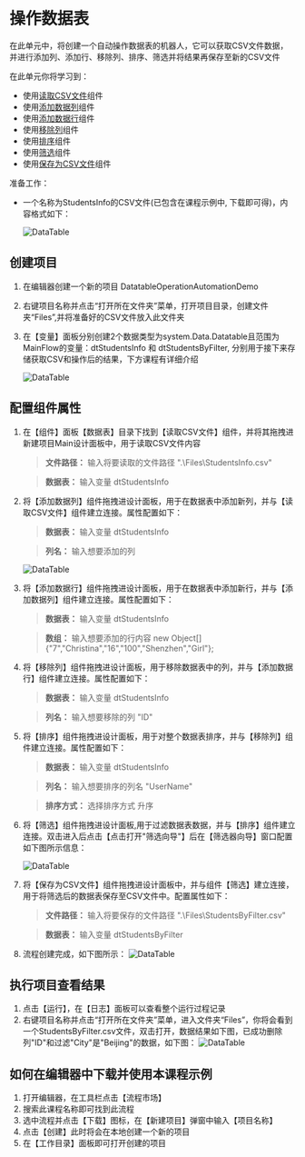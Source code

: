 
# 操作数据表

在此单元中，将创建一个自动操作数据表的机器人，它可以获取CSV文件数据，并进行添加列、添加行、移除列、排序、筛选并将结果再保存至新的CSV文件


在此单元你将学习到：
- 使用[读取CSV文件](https://academy.encoo.com/zh-cn/wiki/Activities/DataTable/ReadCSV.md?_v=v2020.1)组件
- 使用[添加数据列](https://academy.encoo.com/zh-cn/wiki/Activities/DataTable/AddColumn.md?_v=v2020.1)组件
- 使用[添加数据行](https://academy.encoo.com/zh-cn/wiki/Activities/DataTable/AddRow.md?_v=v2020.1)组件
- 使用[移除列](https://academy.encoo.com/zh-cn/wiki/Activities/DataTable/RemoveColumn.md?_v=v2020.1)组件
- 使用[排序](https://academy.encoo.com/zh-cn/wiki/Activities/DataTable/SortDataTable.md?_v=v2020.1)组件
- 使用[筛选](https://academy.encoo.com/zh-cn/wiki/Activities/DataTable/FilterDataTable.md?_v=v2020.1)组件
- 使用[保存为CSV文件](https://academy.encoo.com/zh-cn/wiki/Activities/DataTable/SaveToCSV.md?_v=v2020.1)组件

准备工作：
- 一个名称为StudentsInfo的CSV文件(已包含在课程示例中, 下载即可得)，内容格式如下：

     ![DataTable](https://docimages.blob.core.chinacloudapi.cn/images/EncooLearn/Datatable/DT-20.png)


## 创建项目

1. 在编辑器创建一个新的项目 DatatableOperationAutomationDemo
2. 右键项目名称并点击“打开所在文件夹”菜单，打开项目目录，创建文件夹“Files”,并将准备好的CSV文件放入此文件夹
3. 在【变量】面板分别创建2个数据类型为system.Data.Datatable且范围为MainFlow的变量：dtStudentsInfo 和 dtStudentsByFilter, 分别用于接下来存储获取CSV和操作后的结果，下方课程有详细介绍

     ![DataTable](https://docimages.blob.core.chinacloudapi.cn/images/EncooLearn/Datatable/DT-21.png)



## 配置组件属性

1. 在【组件】面板【数据表】目录下找到【读取CSV文件】组件，并将其拖拽进新建项目Main设计面板中，用于读取CSV文件内容
    > **文件路径：** 输入将要读取的文件路径 ".\Files\StudentsInfo.csv"

    > **数据表：** 输入变量 dtStudentsInfo

2. 将【添加数据列】组件拖拽进设计面板，用于在数据表中添加新列，并与【读取CSV文件】组件建立连接。属性配置如下：
    > **数据表：** 输入变量 dtStudentsInfo

    > **列名：** 输入想要添加的列

     ![DataTable](https://docimages.blob.core.chinacloudapi.cn/images/EncooLearn/Datatable/DT-22.png)


3. 将【添加数据行】组件拖拽进设计面板，用于在数据表中添加新行，并与【添加数据列】组件建立连接。属性配置如下：
    > **数据表：** 输入变量 dtStudentsInfo

    > **数组：** 输入想要添加的行内容 new Object[]{"7","Christina","16","100","Shenzhen","Girl"};

4. 将【移除列】组件拖拽进设计面板，用于移除数据表中的列，并与【添加数据行】组件建立连接。属性配置如下：
    > **数据表：** 输入变量 dtStudentsInfo

    > **列名：** 输入想要移除的列 "ID"

5. 将【排序】组件拖拽进设计面板，用于对整个数据表排序，并与【移除列】组件建立连接。属性配置如下：
    > **数据表：** 输入变量 dtStudentsInfo

    > **列名：** 输入想要排序的列名 "UserName"

    > **排序方式：** 选择排序方式 升序

6. 将【筛选】组件拖拽进设计面板,用于过滤数据表数据，并与【排序】组件建立连接。双击进入后点击【点击打开"筛选向导"】后在【筛选器向导】窗口配置如下图所示信息：

     ![DataTable](https://docimages.blob.core.chinacloudapi.cn/images/EncooLearn/Datatable/DT-23.png)

7. 将【保存为CSV文件】组件拖拽进设计面板中，并与组件【筛选】建立连接，用于将筛选后的数据表保存至CSV文件中。配置属性如下：

    > **文件路径：** 输入将要保存的文件路径 ".\Files\StudentsByFilter.csv"

    > **数据表：** 输入变量 dtStudentsByFilter

8. 流程创建完成，如下图所示：
     ![DataTable](https://docimages.blob.core.chinacloudapi.cn/images/EncooLearn/Datatable/DT-24.png)

## 执行项目查看结果
1. 点击【运行】，在【日志】面板可以查看整个运行过程记录
2. 右键项目名称并点击“打开所在文件夹”菜单，进入文件夹“Files”，你将会看到一个StudentsByFilter.csv文件，双击打开，数据结果如下图，已成功删除列"ID"和过滤"City"是"Beijing"的数据，如下图：
     ![DataTable](https://docimages.blob.core.chinacloudapi.cn/images/EncooLearn/Datatable/DT-25.png)

## 如何在编辑器中下载并使用本课程示例
1. 打开编辑器，在工具栏点击【流程市场】
2. 搜索此课程名称即可找到此流程
3. 选中流程并点击【下载】图标，在【新建项目】弹窗中输入【项目名称】
4. 点击【创建】此时将会在本地创建一个新的项目
5. 在【工作目录】面板即可打开创建的项目
